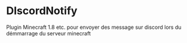 # DIscordNotify
Plugin Minecraft 1.8 etc. pour envoyer des message sur discord lors du démmarrage du serveur minecraft
